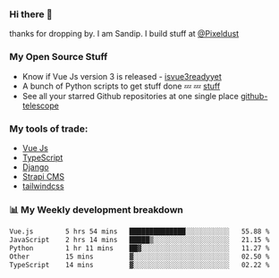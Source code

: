### Hi there 👋

thanks for dropping by.
I am Sandip. I build stuff at [@Pixeldust](github.com/pixeldust-in/)

###  **My Open Source Stuff**

 - Know if Vue Js version 3 is released -  [isvue3readyyet](https://github.com/sandiprb/isvue3readyyet)
 - A bunch of Python scripts to get stuff done 💤 💤 [stuff](https://github.com/sandiprb/stuff)
 - See all your starred Github repositories at one single place [github-telescope](https://github.com/sandiprb/github-telescope)



###  **My tools of trade:**
 - [Vue Js](https://github.com/vuejs/vue/)
 - [TypeScript](https://github.com/microsoft/TypeScript)
 - [Django](github.com/django/django)
 - [Strapi CMS](github.com/strapi/strapi)
 - [tailwindcss](https://github.com/tailwindlabs/tailwindcss)


###  📊 **My Weekly development breakdown**
<!--START_SECTION:waka-->

```txt
Vue.js        5 hrs 54 mins   ██████████████░░░░░░░░░░░   55.88 %
JavaScript    2 hrs 14 mins   █████▒░░░░░░░░░░░░░░░░░░░   21.15 %
Python        1 hr 11 mins    ██▓░░░░░░░░░░░░░░░░░░░░░░   11.27 %
Other         15 mins         ▓░░░░░░░░░░░░░░░░░░░░░░░░   02.50 %
TypeScript    14 mins         ▓░░░░░░░░░░░░░░░░░░░░░░░░   02.22 %
```

<!--END_SECTION:waka-->
